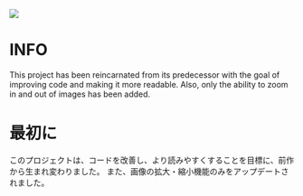 ![](無題1_20230731153352.png)

<h1>INFO</h1>
This project has been reincarnated from its predecessor with the goal of improving code and making it more readable.
Also, only the ability to zoom in and out of images has been added.
<h1>最初に</h1>
このプロジェクトは、コードを改善し、より読みやすくすることを目標に、前作から生まれ変わりました。
また、画像の拡大・縮小機能のみをアップデートされました。